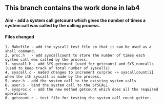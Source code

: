 ## This branch contains the work done in lab4
#### Aim - add a system call getcount which gives the number of times a system call was called by the calling process.
#### Files changed
    1. Makefile - add the syscall test file so that it can be used as a shell command.
    2. proc.h   - add syscallcount to store the number of times each system call was called by the process.
    3. syscall.h - add SYS_getcount (used for getcount) and SYS_numcalls (used to keep track of total number of syscalls)
    4. syscall.c - maded changes to increment curproc -> syscallcount[i] when the ith syscall is made by the process.
    5. user.h - add the system call to the existing system calls
    6. user.S - bind the system call to the SYSCALL
    7. sysproc.c - add the new method getcount which does all the required operations
    8. getcount.c - test file for testing the system call count getter.
